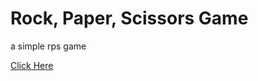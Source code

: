 <h1>Rock, Paper, Scissors Game</h1>
<p>a simple rps game</p>
<a href="https://skinnygoatz.github.io/rps-game/">Click Here</a>
